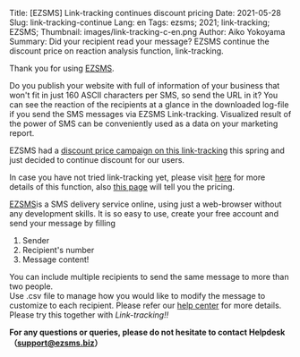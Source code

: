 Title: [EZSMS] Link-tracking continues discount pricing
Date: 2021-05-28
Slug: link-tracking-continue
Lang: en
Tags: ezsms; 2021; link-tracking; EZSMS;
Thumbnail: images/link-tracking-c-en.png
Author: Aiko Yokoyama
Summary: Did your recipient read your message? EZSMS continue the discount price on reaction analysis function, link-tracking.

Thank you for using [EZSMS](https://www.ezsms.biz/).

Do you publish your website with full of information of your business
that won't fit in just 160 ASCII characters per SMS, so send the URL in it?
You can see the reaction of the recipients at a glance in the downloaded log-file
if you send the SMS messages via EZSMS Link-tracking.
Visualized result of the power of SMS can be conveniently used as a data on your marketing report.

EZSMS had a [discount price campaign on this link-tracking](https://blog.xoxzo.com/en/2021/03/29/2021-spring-campain/)
this spring and just decided to continue discount for our users.

In case you have not tried link-tracking yet, please visit
[here](https://help.xoxzo.com/en/ezsms-sms-delivery-service/articles/link-tracking-feature/)
for more details of this function, also [this page](https://www.ezsms.biz/en/faq/price/) will tell you the pricing.

[EZSMS](https://www.ezsms.biz/)is a SMS delivery service online, 
using just a web-browser without any development skills. 
It is so easy to use, create your free account and send your message by filling <br>
1. Sender
2. Recipient's number 
3. Message content! 

You can include multiple recipients to send the same message to more than two people. <br>
Use .csv file to manage how you would like to modify the message to customize to each recipient. Please refer our [help center](https://help.xoxzo.com/ezsms-sms-delivery-service/articles/how-to-send-with-customised-csv/)
for more details. Please try this together with _Link-tracking!!_

**For any questions or queries, please do not hesitate to contact Helpdesk（support@ezsms.biz）**

